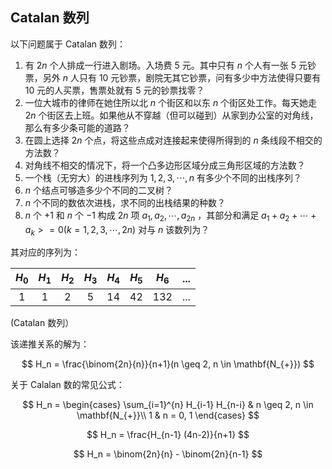 ## Catalan 数列

以下问题属于 Catalan 数列：

1.  有 $2n$ 个人排成一行进入剧场。入场费 5 元。其中只有 $n$ 个人有一张 5 元钞票，另外 $n$ 人只有 10 元钞票，剧院无其它钞票，问有多少中方法使得只要有 10 元的人买票，售票处就有 5 元的钞票找零？
2.  一位大城市的律师在她住所以北 $n$ 个街区和以东 $n$ 个街区处工作。每天她走 $2n$ 个街区去上班。如果他从不穿越（但可以碰到）从家到办公室的对角线，那么有多少条可能的道路？
3.  在圆上选择 $2n$ 个点，将这些点成对连接起来使得所得到的 $n$ 条线段不相交的方法数？
4.  对角线不相交的情况下，将一个凸多边形区域分成三角形区域的方法数？
5.  一个栈（无穷大）的进栈序列为 $1,2,3, \cdots ,n$ 有多少个不同的出栈序列？
6.   $n$ 个结点可够造多少个不同的二叉树？
7.   $n$ 个不同的数依次进栈，求不同的出栈结果的种数？
8.   $n$ 个 $+1$ 和 $n$ 个 $-1$ 构成 $2n$ 项 $a_1,a_2, \cdots ,a_{2n}$ ，其部分和满足 $a_1+a_2+ \cdots +a_k>=0(k=1,2,3, \cdots ,2n)$ 对与 $n$ 该数列为？

其对应的序列为：

|  $H_0$  |  $H_1$  |  $H_2$  |  $H_3$  |  $H_4$  |  $H_5$  |  $H_6$  | ... |
| :-----: | :-----: | :-----: | :-----: | :-----: | :-----: | :-----: | :-: |
|    1    |    1    |    2    |    5    |    14   |    42   |   132   | ... |

(Catalan 数列）

该递推关系的解为：

$$
H_n = \frac{\binom{2n}{n}}{n+1}(n \geq 2, n \in \mathbf{N_{+}})
$$

关于 Calalan 数的常见公式：

$$
H_n = \begin{cases}
    \sum_{i=1}^{n} H_{i-1} H_{n-i} & n \geq 2, n \in \mathbf{N_{+}}\\
    1 & n = 0, 1
\end{cases}
$$

$$
H_n = \frac{H_{n-1} (4n-2)}{n+1}
$$

$$
H_n = \binom{2n}{n} - \binom{2n}{n-1}
$$
